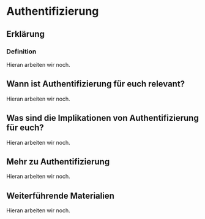 # Authentifizierung
## Erklärung
### Definition
Hieran arbeiten wir noch.

## Wann ist Authentifizierung für euch relevant?
Hieran arbeiten wir noch.

## Was sind die Implikationen von Authentifizierung für euch? 
Hieran arbeiten wir noch.

## Mehr zu Authentifizierung   
Hieran arbeiten wir noch.

## Weiterführende Materialien
Hieran arbeiten wir noch.

